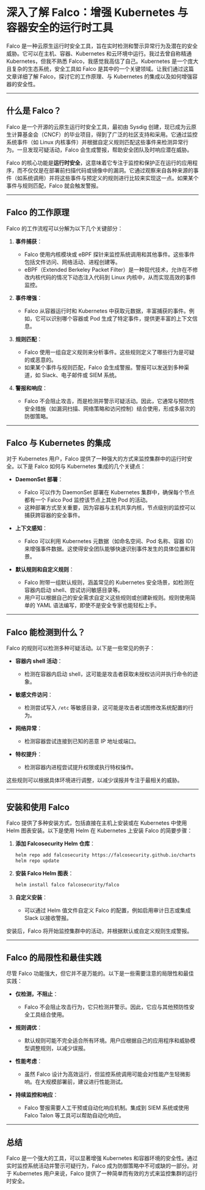 # 深入了解 Falco：增强 Kubernetes 与容器安全的运行时工具

Falco 是一种云原生运行时安全工具，旨在实时检测和警示异常行为及潜在的安全威胁。它可以在主机、容器、Kubernetes 和云环境中运行。我过去曾自称精通 Kubernetes，但我不熟悉 Falco，我感觉我高估了自己。Kubernetes 是一个庞大且复杂的生态系统，安全工具如 Falco 是其中的一个关键领域。让我们通过这篇文章详细了解 Falco，探讨它的工作原理、与 Kubernetes 的集成以及如何增强容器的安全性。

---

## 什么是 Falco？

Falco 是一个开源的云原生运行时安全工具，最初由 Sysdig 创建，现已成为云原生计算基金会（CNCF）的毕业项目，得到了广泛的社区支持和采用。它通过监控系统事件（如 Linux 内核事件）并根据自定义规则匹配这些事件来检测异常行为。一旦发现可疑活动，Falco 会生成警报，帮助安全团队及时响应潜在威胁。

Falco 的核心功能是**运行时安全**，这意味着它专注于监控和保护正在运行的应用程序，而不仅仅是在部署前扫描代码或镜像中的漏洞。它通过观察来自各种来源的事件（如系统调用）并将这些事件与预定义的规则进行比较来实现这一点。如果某个事件与规则匹配，Falco 就会触发警报。

---

## Falco 的工作原理

Falco 的工作流程可以分解为以下几个关键部分：

1. **事件捕获**：
   - Falco 使用内核模块或 eBPF 探针来监控系统调用和其他事件。这些事件包括文件访问、网络活动、进程创建等。
   - eBPF（Extended Berkeley Packet Filter）是一种现代技术，允许在不修改内核代码的情况下动态注入代码到 Linux 内核中，从而实现高效的事件监控。

2. **事件增强**：
   - Falco 从容器运行时和 Kubernetes 中获取元数据，丰富捕获的事件。例如，它可以识别哪个容器或 Pod 生成了特定事件，提供更丰富的上下文信息。

3. **规则匹配**：
   - Falco 使用一组自定义规则来分析事件。这些规则定义了哪些行为是可疑的或恶意的。
   - 如果某个事件与规则匹配，Falco 会生成警报。警报可以发送到多种渠道，如 Slack、电子邮件或 SIEM 系统。

4. **警报和响应**：
   - Falco 不会阻止攻击，而是检测并警示可疑活动。因此，它通常与预防性安全措施（如漏洞扫描、网络策略和访问控制）结合使用，形成多层次的防御策略。

---

## Falco 与 Kubernetes 的集成

对于 Kubernetes 用户，Falco 提供了一种强大的方式来监控集群中的运行时安全。以下是 Falco 如何与 Kubernetes 集成的几个关键点：

- **DaemonSet 部署**：
  - Falco 可以作为 DaemonSet 部署在 Kubernetes 集群中，确保每个节点都有一个 Falco Pod 监控该节点上其他 Pod 的活动。
  - 这种部署方式至关重要，因为容器与主机共享内核，节点级别的监控可以捕获跨容器的安全事件。

- **上下文感知**：
  - Falco 可以利用 Kubernetes 元数据（如命名空间、Pod 名称、容器 ID）来增强事件数据。这使得安全团队能够快速识别事件发生的具体位置和背景。

- **默认规则和自定义规则**：
  - Falco 附带一组默认规则，涵盖常见的 Kubernetes 安全场景，如检测在容器内启动 shell、尝试访问敏感目录等。
  - 用户可以根据自己的安全需求自定义这些规则或创建新规则。规则使用简单的 YAML 语法编写，即使不是安全专家也能轻松上手。

---

## Falco 能检测到什么？

Falco 的规则可以检测多种可疑活动。以下是一些常见的例子：

- **容器内 shell 活动**：
  - 检测在容器内启动 shell，这可能是攻击者获取未授权访问并执行命令的迹象。
  
- **敏感文件访问**：
  - 检测尝试写入 `/etc` 等敏感目录，这可能是攻击者试图修改系统配置的行为。
  
- **网络异常**：
  - 检测容器尝试连接到已知的恶意 IP 地址或端口。
  
- **特权提升**：
  - 检测容器内进程尝试提升权限或执行特权操作。

这些规则可以根据具体环境进行调整，以减少误报并专注于最相关的威胁。

---

## 安装和使用 Falco

Falco 提供了多种安装方式，包括直接在主机上安装或在 Kubernetes 中使用 Helm 图表安装。以下是使用 Helm 在 Kubernetes 上安装 Falco 的简要步骤：

1. **添加 Falcosecurity Helm 仓库**：
   ```bash
   helm repo add falcosecurity https://falcosecurity.github.io/charts
   helm repo update
   ```

2. **安装 Falco Helm 图表**：
   ```bash
   helm install falco falcosecurity/falco
   ```

3. **自定义安装**：
   - 可以通过 Helm 值文件自定义 Falco 的配置，例如启用审计日志或集成 Slack 以接收警报。

安装后，Falco 将开始监控集群中的活动，并根据默认或自定义规则生成警报。

---

## Falco 的局限性和最佳实践

尽管 Falco 功能强大，但它并不是万能的。以下是一些需要注意的局限性和最佳实践：

- **仅检测，不阻止**：
  - Falco 不会阻止攻击行为，它只检测并警示。因此，它应与其他预防性安全工具结合使用。

- **规则调优**：
  - 默认规则可能不完全适合所有环境。用户应根据自己的应用程序和威胁模型调整规则，以减少误报。

- **性能考虑**：
  - 虽然 Falco 设计为高效运行，但监控系统调用可能会对性能产生轻微影响。在大规模部署前，建议进行性能测试。

- **持续监控和响应**：
  - Falco 警报需要人工干预或自动化响应机制。集成到 SIEM 系统或使用 Falco Talon 等工具可以帮助自动化响应。

---

## 总结

Falco 是一个强大的工具，可以显著增强 Kubernetes 和容器环境的安全性。通过实时监控系统活动并警示可疑行为，Falco 成为防御策略中不可或缺的一部分。对于 Kubernetes 用户来说，Falco 提供了一种简单而有效的方式来监控集群的运行时安全。